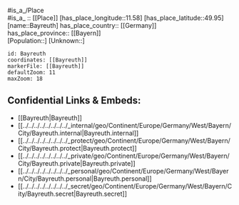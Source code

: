 ﻿---
location: [49.95,11.58] 
mapzoom: [7,12] 
mapmarker: city 
type: City
tags:
- geo/City


SpocWebEntityId: 29051
isDeleted: false
confidential: public

---
#is_a_/Place  
#is_a_ :: [[Place]] 
[has_place_longitude::11.58] 
[has_place_latitude::49.95] 
[name::Bayreuth] 
has_place_country:: [[Germany]]  
has_place_province:: [[Bayern]]  
[Population::] 
[Unknown::] 


```leaflet
id: Bayreuth
coordinates: [[Bayreuth]] 
markerFile: [[Bayreuth]] 
defaultZoom: 11 
maxZoom: 18
```


## Confidential Links & Embeds: 
- [[Bayreuth|Bayreuth]]  
- [[../../../../../../../../_internal/geo/Continent/Europe/Germany/West/Bayern/City/Bayreuth.internal|Bayreuth.internal]] 
- [[../../../../../../../../_protect/geo/Continent/Europe/Germany/West/Bayern/City/Bayreuth.protect|Bayreuth.protect]] 
- [[../../../../../../../../_private/geo/Continent/Europe/Germany/West/Bayern/City/Bayreuth.private|Bayreuth.private]] 
- [[../../../../../../../../_personal/geo/Continent/Europe/Germany/West/Bayern/City/Bayreuth.personal|Bayreuth.personal]] 
- [[../../../../../../../../_secret/geo/Continent/Europe/Germany/West/Bayern/City/Bayreuth.secret|Bayreuth.secret]] 
